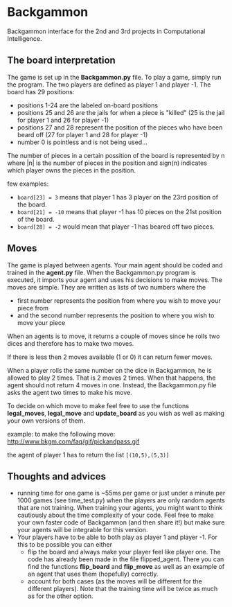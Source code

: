 # Backgammon
Backgammon interface for the 2nd and 3rd projects in Computational Intelligence.

## The board interpretation
The game is set up in the **Backgammon.py** file. To play a game, simply run the program.
The two players are defined as player 1 and player -1.
The board has 29 positions:
- positions 1-24 are the labeled on-board positions
- positions 25 and 26 are the jails for when a piece is "killed" (25 is the jail for player 1 and 26 for player -1)
- positions 27 and 28 represent the position of the pieces who have been beard off (27 for player 1 and 28 for player -1)
- number 0 is pointless and is not being used...

The number of pieces in a certain possition of the board is represented by n where |n| is the number of pieces in the 
position and sign(n) indicates which player owns the pieces in the position. 

few examples:
- `board[23] = 3` means that player 1 has 3 player on the 23rd position of the board.
- `board[21] = -10` means that player -1 has 10 pieces on the 21st position of the board.
- `board[28] = -2` would mean that player -1 has beared off two pieces.

## Moves
The game is played between agents. Your main agent should be coded and trained in the **agent.py** file.
When the Backgammon.py program is executed, it imports your agent and uses his decisions to make moves.
The moves are simple. They are written as lists of two numbers where the 
- first number represents the position from where you wish to move your piece from 
- and the second number represents the position to where you wish to move your piece

When an agents is to move, it returns a couple of moves since he rolls two dices and therefore has to make two moves.

If there is less then 2 moves available (1 or 0) it can return fewer moves.

When a player rolls the same number on the dice in Backgammon, he is allowed to play 2 times. That is 2 moves 2 times.
When that happens, the agent should not return 4 moves in one. Instead, the Backgammon.py file asks the agent two times to make his move. 

To decide on which move to make feel free to use the functions **legal_moves**, **legal_move** and **update_board** as you wish as well as making your own versions of them.

example:
to make the following move: http://www.bkgm.com/faq/gif/pickandpass.gif

the agent of player 1 has to return the list ```[(10,5),(5,3)] ```

## Thoughts and advices
- running time for one game is ~55ms per game or just under a minute per 1000 games (see time_test.py) when the players are only random agents that are not training. When training your agents, you might want to think cautiously about the time complexity of your code. Feel free to make your own faster code of Backgammon (and then share it!) but make sure your agents will be integrable for this version.
- Your players have to be able to both play as player 1 and player -1. For this to be possible you can either 
  - flip the board and always make your player feel like player one. The code has already been made in the file flipped_agent. There you can find the functions **flip_board** and **flip_move** as well as an example of an agent that uses them (hopefully) correctly.
  - account for both cases (as the moves will be different for the different players). Note that the training time will be twice as much as for the other option.
